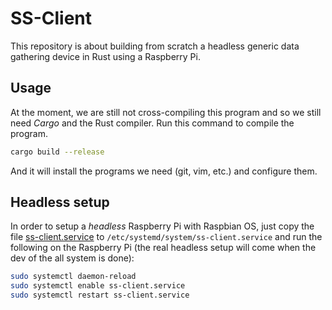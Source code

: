 # SS-Client

This repository is about building from scratch a headless generic data gathering device in Rust using a Raspberry Pi.

## Usage

At the moment, we are still not cross-compiling this program and so we still need *Cargo* and the Rust compiler.
Run this command to compile the program.

```bash
cargo build --release
```

And it will install the programs we need (git, vim, etc.) and configure them.

## Headless setup

In order to setup a *headless* Raspberry Pi with Raspbian OS, just copy the file [ss-client.service](ss-client.service) to `/etc/systemd/system/ss-client.service` and run the following on the Raspberry Pi (the real headless setup will come when the dev of the all system is done):
```bash
sudo systemctl daemon-reload
sudo systemctl enable ss-client.service
sudo systemctl restart ss-client.service
```
